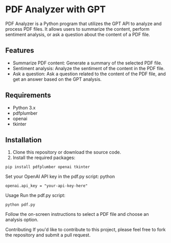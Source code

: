 # PDF Analyzer with GPT

PDF Analyzer is a Python program that utilizes the GPT API to analyze and process PDF files. It allows users to summarize the content, perform sentiment analysis, or ask a question about the content of a PDF file.

## Features

- Summarize PDF content: Generate a summary of the selected PDF file.
- Sentiment analysis: Analyze the sentiment of the content in the PDF file.
- Ask a question: Ask a question related to the content of the PDF file, and get an answer based on the GPT analysis.

## Requirements

- Python 3.x
- pdfplumber
- openai
- tkinter

## Installation

1. Clone this repository or download the source code.
2. Install the required packages:

```
pip install pdfplumber openai tkinter
```
Set your OpenAI API key in the pdf.py script:
python
```
openai.api_key = "your-api-key-here"
```
Usage
Run the pdf.py script:
```
python pdf.py
```
Follow the on-screen instructions to select a PDF file and choose an analysis option.

Contributing
If you'd like to contribute to this project, please feel free to fork the repository and submit a pull request.
